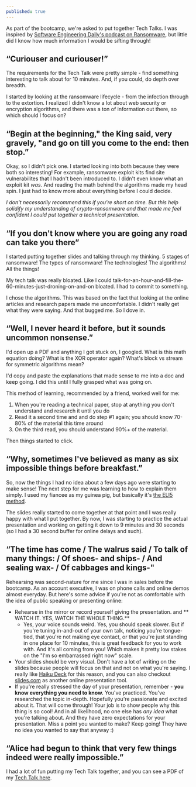```yaml
---
published: true
---
```

As part of the bootcamp, we're asked to put together Tech Talks. I was inspired by [Software Engineering Daily's podcast on Ransomware](https://softwareengineeringdaily.com/2017/04/27/ransomware-with-tim-gallo-and-allan-liska/), but little did I know how much information I would be sifting through! 

## “Curiouser and curiouser!” 
The requirements for the Tech Talk were pretty simple - find something interesting to talk about for 10 minutes. And, if you could, do depth over breadth. 

I started by looking at the ransomware lifecycle - from the infection through to the extortion. I realized I didn't know a lot about web security or encryption algorithms, and there was a ton of information out there, so which should I focus on? 

## “Begin at the beginning," the King said, very gravely, "and go on till you come to the end: then stop.” 

Okay, so I didn't pick one. I started looking into both because they were both so interesting! For example, ransomware exploit kits find site vulnerabilites that I hadn't been introduced to. I didn't even know what an exploit kit _was_. And reading the math behind the algorithms made my head spin. I just had to know more about everything before I could decide. 

_I don't necessarily recommend this if you're short on time. But this help solidify my understanding of crypto-ransomware and that made me feel confident I could put together a technical presentation._

## “If you don't know where you are going any road can take you there” 

I started putting together slides and talking through my thinking. 5 stages of ransomware! The types of ransomware! The technologies! The algorithms! All the things! 

My tech talk was really bloated. Like I could talk-for-an-hour-and-fill-the-60-minutes-just-droning-on-and-on bloated. I had to commit to something. 

I chose the algorithms. This was based on the fact that looking at the online articles and research papers made me uncomfortable. I didn't really get what they were saying. And that bugged me. So I dove in.

## “Well, I never heard it before, but it sounds uncommon nonsense.” 

I'd open up a PDF and anything I got stuck on, I googled. What is this math equation doing? What is the XOR operator again? What's block vs stream for symmetric algorithms mean? 

I'd copy and paste the explanations that made sense to me into a doc and keep going. I did this until I fully grasped what was going on. 

This method of learning, recommended by a friend, worked well for me: 
1. When you're reading a technical paper, stop at anything you don't understand and research it until you do
2. Read it a second time and and do step #1 again; you should know 70-80% of the material this time around
3. On the third read, you should understand 90%+ of the material.

Then things started to click.

## “Why, sometimes I've believed as many as six impossible things before breakfast.” 

So, now the things I had no idea about a few days ago were starting to make sense! The next step for me was learning to how to explain them simply. I used my fiancee as my guinea pig, but basically it's [the ELI5 method](https://xkcd.com/1364/). 

The slides really started to come together at that point and I was really happy with what I put together. By now, I was starting to practice the actual presentation and working on getting it down to 9 minutes and 30 seconds (so I had a 30 second buffer for online delays and such). 

## “The time has come / The walrus said / To talk of many things: / Of shoes- and ships- / And sealing wax- / Of cabbages and kings-"

Rehearsing was second-nature for me since I was in sales before the bootcamp. As an account executive, I was on phone calls and online demos almost everyday. But here's some advice if you're not as comfortable with the idea of public speaking or presenting online: 
- Rehearse in the mirror or record yourself giving the presentation. and ** WATCH IT. YES, WATCH THE WHOLE THING.**
	- Yes, your voice sounds weird. Yes, you should speak slower. But if you're tuning in-and-out of your own talk, noticing you're tongue-tied, that you're not making eye contact, or that you're just standing in one place for 10 minutes, this is great feedback for you to work with. And it's all coming from you! Which makes it pretty low stakes on the "I'm so embarrassed right now" scale.
- Your slides should be very visual. Don't have a lot of writing on the slides because people will focus on that and not on what you're saying. I really like [Haiku Deck](https://haikudeck.com/) for this reason, and you can also checkout [slides.com](slides.com) as another online presentation tool. 
- If you're really stressed the day of your presentation, remember - **you know everything you need to know.** You've practiced. You've researched the topic in-depth. Hopefully you're passionate and excited about it. That will come through! Your job is to show people why this thing is so cool! And in all likelihood, no one else has _any idea_ what you're talking about. And they have zero expectations for your presentation. Miss a point you wanted to make? Keep going! They have no idea you wanted to say that anyway :) 

## “Alice had begun to think that very few things indeed were really impossible.” 

I had a lot of fun putting my Tech Talk together, and you can see a PDF of my [Tech Talk here](https://github.com/aperez25/cryptoransomwaretechtalk). 

